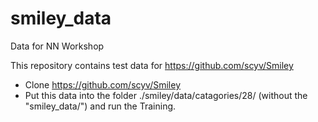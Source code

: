# smiley_data
Data for NN Workshop

This repository contains test data for https://github.com/scyv/Smiley

* Clone https://github.com/scyv/Smiley
* Put this data into the folder ./smiley/data/catagories/28/ (without the "smiley_data/") and run the Training.

